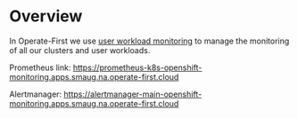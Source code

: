 # Overview

In Operate-First we use [user workload monitoring][uwm-docs] to manage the monitoring of all our clusters and user workloads.

Prometheus link: https://prometheus-k8s-openshift-monitoring.apps.smaug.na.operate-first.cloud

Alertmanager: https://alertmanager-main-openshift-monitoring.apps.smaug.na.operate-first.cloud

[uwm-docs]: https://docs.openshift.com/container-platform/4.9/monitoring/enabling-monitoring-for-user-defined-projects.html
